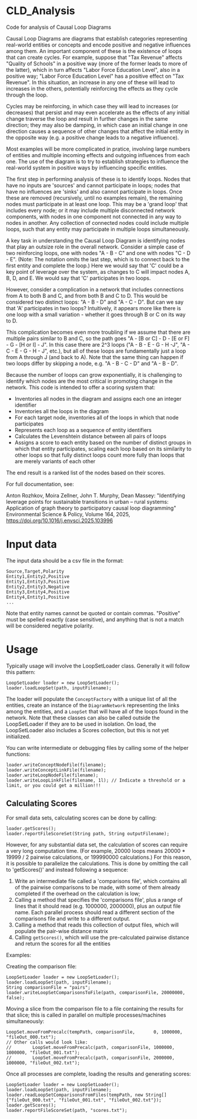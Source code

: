 # CLD_Analysis
Code for analysis of Causal Loop Diagrams

Causal Loop Diagrams are diagrams that establish categories representing real-world entities or concepts and encode positive and negative influences among them. An important component of these is the existence of loops that can create cycles. For example, suppose that "Tax Revenue" affects "Quality of Schools" in a positive way (more of the former leads to more of the latter), which in turn affects "Labor Force Education Level", also in a positive way; "Labor Force Education Level" has a positive effect on "Tax Revenue". In this situation, an increase in any one of these will lead to increases in the others, potentially reinforcing the effects as they cycle through the loop.

Cycles may be reinforcing, in which case they will lead to increases (or decreases) that persist and may even accelerate as the effects of any initial change traverse the loop and result in further changes in the same direction; they may also be damping, in which case an initial change in one direction causes a sequence of other changes that affect the initial entity in the opposite way (e.g. a positive change leads to a negative influence).

Most examples will be more complicated in pratice, involving large numbers of entities and multiple incoming effects and outgoing influences from each one. The use of the diagram is to try to establish strategies to influence the real-world system in positive ways by influencing specific entities.

The first step in performing analysis of these is to identify loops. Nodes that have no inputs are 'sources' and cannot participate in loops; nodes that have no influences are 'sinks' and also cannot participate in loops. Once these are removed (recursively, until no examples remain), the remaining nodes must participate in at least one loop. This may be a 'grand loop' that includes every node; or it may include multiple disconnected network components, with nodes in one component not connected in any way to nodes in another. Any collection of connected nodes could include multiple loops, such that any entity may participate in multiple loops simultaneously.

A key task in understanding the Causal Loop Diagram is identifying nodes that play an outsize role in the overall network. Consider a simple case of two reinforcing loops, one with nodes "A - B - C" and one with nodes "C - D - E". (Note: The notation omits the last step, which is to connect back to the first entity and complete the loop.) Here we would say that 'C' could be a key point of leverage over the system, as changes to C will impact nodes A, B, D, and E. We would say that 'C' participates in two loops.

However, consider a complication in a network that includes connections from A to both B and C, and from both B and C to D. This would be considered two distinct loops: "A - B - D" and "A - C - D". But can we say that 'A' participates in two loops? Intuitively, it appears more like there is one loop with a small variation - whether it goes through B or C on its way to D.

This complication becomes even more troubling if we assume that there are multiple pairs similar to B and C, so the path goes "A - [B or C] - D - [E or F] - G - [H or I] - J". In this case there are 2^3 loops ("A - B - E - G - H -J", "A - C - E - G - H - J", etc.), but all of these loops are fundamentally just a loop from A through J (and back to A). Note that the same thing can happen if two loops differ by skipping a node, e.g. "A - B - C - D" and "A - B - D".

Because the number of loops can grow exponentially, it is challenging to identify which nodes are the most critical in promoting change in the network. This code is intended to offer a scoring system that:

* Inventories all nodes in the diagram and assigns each one an integer identifier
* Inventories all the loops in the diagram
* For each target node, inventories all of the loops in which that node participates
* Represents each loop as a sequence of entity identifiers
* Calculates the Levenshtein distance between all pairs of loops
* Assigns a score to each entity based on the number of distinct groups in which that entity participates, scaling each loop based on its similarity to other loops so that fully distinct loops count more fully than loops that are merely variants of each other

The end result is a ranked list of the nodes based on their scores.

For full documentation, see:

Anton Rozhkov, Moira Zellner, John T. Murphy, Dean Massey: "Identifying leverage points for sustainable transitions in urban – rural systems: Application of graph theory to participatory causal loop diagramming" Environmental Science & Policy, Volume 164, 2025, https://doi.org/10.1016/j.envsci.2025.103996

# Input data

The input data should be a csv file in the format:

```
Source,Target,Polarity
Entity1,Entity2,Positive
Entity1,Entity3,Positive
Entity2,Entity3,Negative
Entity3,Entity4,Positive
Entity4,Entity1,Positive
...
```

Note that entity names cannot be quoted or contain commas. "Positive" must be spelled exactly (case sensitive), and anything that is not a match will be considered negative polarity.

# Usage

Typically usage will involve the LoopSetLoader class. Generally it will follow this pattern:

```
LoopSetLoader loader = new LoopSetLoader();
loader.loadLoopSet(path, inputFilename);
```

The loader will populate the `ConceptFactory` with a unique list of all the entities, create an instance of the `DiagramNetwork` representing the links among the entities, and a `LoopSet` that will have all of the loops found in the network. Note that these classes can also be called outside the LoopSetLoader if they are to be used in isolation. On load, the LoopSetLoader also includes a Scores collection, but this is not yet initialized.

You can write intermediate or debugging files by calling some of the helper functions:

```
loader.writeConceptNodeFile(filename);
loader.writeConceptLinkFile(filename);
loader.writeLoopNodeFile(filename);
loader.writeLoopLinkFile(filename, 1l); // Indicate a threshold or a limit, or you could get a million!!!
```

## Calculating Scores

For small data sets, calculating scores can be done by calling:

```
loader.getScores();
loader.reportFileScoreSet(String path, String outputFilename);
```

However, for any substantial data set, the calculation of scores can require a very long computation time. (For example, 20000 loops means 20000 * 19999 / 2 pairwise calculations, or 199990000 calculations.) For this reason, it is possible to parallelize the calculations. This is done by omitting the call to 'getScores()' and instead following a sequence:

1. Write an intermediate file called a 'comparisons file', which contains all of the pairwise comparisons to be made, with some of them already completed if the overhead on the calculation is low;
2. Calling a method that specifies the 'comparisons file', plus a range of lines that it should read (e.g. 1000000, 2000000), plus an output file name. Each parallel process should read a different section of the comparisons file and write to a different output.
3. Calling a method that reads this collection of output files, which will populate the pair-wise distance matrix
4. Calling `getScores()`, which will use the pre-calculated pairwise distance and return the scores for all the entities

Examples:

Creating the comparison file:

```
LoopSetLoader loader = new LoopSetLoader();
loader.loadLoopSet(path, inputFilename);
String comparisonFile = "pairs";
loader.writeLoopSetComparisonsToFile(path, comparisonFile, 20000000, false);
```

Moving a slice from the comparison file to a file containing the results for that slice; this is called in parallel on multiple processes/machines simultaneously:

```
LoopSet.moveFromPrecalc(tempPath, comparisonFile,       0, 1000000, "fileOut_000.txt");
// Other calls would look like:
//        LoopSet.moveFromPrecalc(path, comparisonFile, 1000000, 1000000, "fileOut_001.txt");
//        LoopSet.moveFromPrecalc(path, comparisonFile, 2000000, 1000000, "fileOut_002.txt");
```

Once all processes are complete, loading the results and generating scores:

```
LoopSetLoader loader = new LoopSetLoader();
loader.loadLoopSet(path, inputFilename);
loader.readLoopSetComparisonsFromFiles(tempPath, new String[]{"fileOut_000.txt", "fileOut_001.txt", "fileOut_002.txt"});
loader.getScores();
loader.reportFileScoreSet(path, "scores.txt");
```
